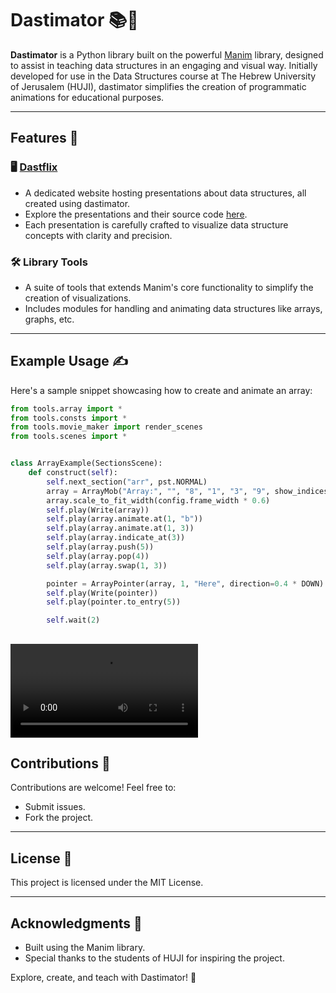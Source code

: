 # Dastimator 📚🎥

**Dastimator** is a Python library built on the powerful [Manim](https://www.manim.community/) library, designed to
assist in teaching data structures in an engaging and visual way. Initially developed for use in the Data Structures
course at The Hebrew University of Jerusalem (HUJI), dastimator simplifies the creation of programmatic animations
for educational purposes.

---

## Features 🚀

### 🖥️ **[Dastflix](https://shlomi-perles.github.io/dastimator)**

- A dedicated website hosting presentations about data structures, all created using dastimator.
- Explore the presentations and their source code [here](source).
- Each presentation is carefully crafted to visualize data structure concepts with clarity and precision.

### 🛠️ **Library Tools**

- A suite of tools that extends Manim's core functionality to simplify the creation of visualizations.
- Includes modules for handling and animating data structures like arrays, graphs, etc.

---

## Example Usage ✍️

Here's a sample snippet showcasing how to create and animate an array:

```python
from tools.array import *
from tools.consts import *
from tools.movie_maker import render_scenes
from tools.scenes import *


class ArrayExample(SectionsScene):
    def construct(self):
        self.next_section("arr", pst.NORMAL)
        array = ArrayMob("Array:", "", "8", "1", "3", "9", show_indices=True, indices_pos=DOWN, starting_index=1)
        array.scale_to_fit_width(config.frame_width * 0.6)
        self.play(Write(array))
        self.play(array.animate.at(1, "b"))
        self.play(array.animate.at(1, 3))
        self.play(array.indicate_at(3))
        self.play(array.push(5))
        self.play(array.pop(4))
        self.play(array.swap(1, 3))

        pointer = ArrayPointer(array, 1, "Here", direction=0.4 * DOWN)
        self.play(Write(pointer))
        self.play(pointer.to_entry(5))

        self.wait(2)
```

![](examples/ArrayExample.mp4)
---

## Contributions 🤝

Contributions are welcome! Feel free to:

- Submit issues.
- Fork the project.

---

## License 📜

This project is licensed under the MIT License.

---

## Acknowledgments 🌟

- Built using the Manim library.
- Special thanks to the students of HUJI for inspiring the project.

Explore, create, and teach with Dastimator! 🎉